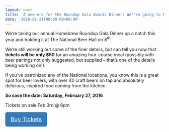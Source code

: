 ```yaml
---
layout: post
title: 'A new era for the Roundup Gala Awards Dinner: We''re going to National'
date: '2016-01-21T00:00:00+00:00'
---
```

We&rsquo;re taking our annual Homebrew Roundup Gala Dinner up a notch this year and holding it at The National Beer Hall on 8<sup>th</sup>.

We&rsquo;re still working out some of the finer details&#44; but can tell you now that __tickets will be only $50__ for an amazing four-course meal (possibly with beer pairings not only suggested&#44; but supplied &ndash; that&rsquo;s one of the details being working on!).

If you&rsquo;ve patronized any of the National locations&#44; you know this is a great spot for beer lovers&#44; with over 40 craft beers on tap and absolutely delicious&#44; inspired food coming from the kitchen.

__So save the date: Saturday&#44; February 27&#44; 2016__

Tickets on sale Feb 3rd @ 6pm

<a href="https://www.eventbrite.ca/e/round-16-tickets-21316829210" style="display: inline-block; margin-bottom: 0px; font-weight: 400; text-align: center; white-space: nowrap; vertical-align: middle; touch-action: manipulation; cursor: pointer; -webkit-user-select: none; border: 1px solid #2e6da4; color: #ffffff; padding: 10px 16px; font-size: 18px; line-height: 1.33333; border-radius: 6px; background-image: none; background-color: #337ab7;" target="blank">Buy Tickets</a>
